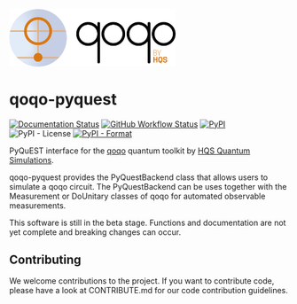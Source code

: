 <img src="qoqo_Logo_vertical_color.png" alt="qoqo logo" width="300" />

# qoqo-pyquest

[![Documentation Status](https://readthedocs.org/projects/qoqo_pyquest/badge/?version=latest)](https://qoqo_pyquest.readthedocs.io/en/latest/?badge=latest)
[![GitHub Workflow Status](https://github.com/HQSquantumsimulations/qoqo_pyquest/workflows/ci_tests/badge.svg)](https://github.com/HQSquantumsimulations/qoqo_pyquest/actions)
[![PyPI](https://img.shields.io/pypi/v/qoqo_pyquest)](https://pypi.org/project/qoqo_pyquest/)
![PyPI - License](https://img.shields.io/pypi/l/qoqo_pyquest)
[![PyPI - Format](https://img.shields.io/pypi/format/qoqo_pyquest)](https://pypi.org/project/qoqo_pyquest/)

PyQuEST interface for the [qoqo](https://github.com/HQSquantumsimulations/qoqo) quantum toolkit by [HQS Quantum Simulations](https://quantumsimulations.de).

qoqo-pyquest provides the PyQuestBackend class that allows users to simulate a qoqo circuit.
The PyQuestBackend can be uses together with the Measurement or DoUnitary classes of qoqo for automated observable measurements.

This software is still in the beta stage. Functions and documentation are not yet complete and breaking changes can occur.

## Contributing

We welcome contributions to the project. If you want to contribute code, please have a look at CONTRIBUTE.md for our code contribution guidelines.